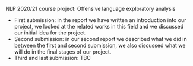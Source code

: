 NLP 2020/21 course project:
Offensive language exploratory analysis
- First submission: in the report we have written an introduction into our project, we looked at the related works in this field and we discussed our initial idea for the project.
- Second submission: in our second report we described what we did in between the first and second submission, we also discussed what we will do in the final stages of our project.
- Third and last submission: TBC
